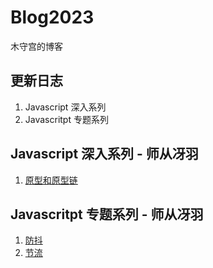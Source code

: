 # Blog2023
木守宫的博客

## 更新日志
1. Javascript 深入系列
2. Javascritpt 专题系列

## Javascript 深入系列 - 师从冴羽
1. [原型和原型链](https://github.com/huiyiwanan/Blog2023/issues/1)

## Javascritpt 专题系列 - 师从冴羽
1. [防抖](https://github.com/mqyqingfeng/Blog/issues/17)
2. [节流](https://github.com/mqyqingfeng/Blog/issues/17)
